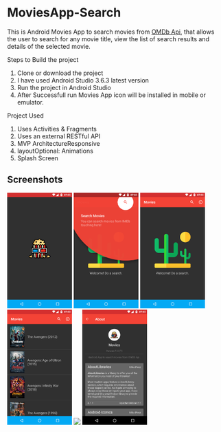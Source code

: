 # MoviesApp-Search

This is Android Movies App to search movies from [OMDb Api](http://www.omdbapi.com/), that allows the user to search for any movie title, view the list of search results and details of the selected movie.

Steps to Build the project
1) Clone or download the project
2) I have used Android Studio 3.6.3 latest version
3) Run the project in Android Studio
4) After Successfull run Movies App icon will be installed in mobile or emulator.

Project Used
1) Uses Activities & Fragments
2) Uses an external RESTful API
3) MVP ArchitectureResponsive 
4) layoutOptional: Animations
5) Splash Screen

## Screenshots
<img src="https://raw.githubusercontent.com/Kelvao/Movies/master/screenshots/Splash%20Screen.png?raw=true" width="30%"> <img src="https://raw.githubusercontent.com/Kelvao/Movies/master/screenshots/Tutorial.png?raw=true" width="30%"> <img src="https://raw.githubusercontent.com/Kelvao/Movies/master/screenshots/Welcome%20Screen.png?raw=true" width="30%">
<img src="https://raw.githubusercontent.com/Kelvao/Movies/master/screenshots/Search%20Results.png?raw=true" width="30%"> <img src="https://raw.githubusercontent.com/Kelvao/Movies/master/screenshots/Movie%20Details.gif?raw=true" width="30%"> <img src="https://raw.githubusercontent.com/Kelvao/Movies/master/screenshots/About%20Screen.png?raw=true" width="30%">

